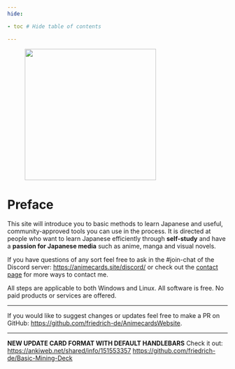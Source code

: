 ```yaml
---
hide:

- toc # Hide table of contents

---
```

<figure>
  <img src="/images/text_youkoso.png" width="300"/>
</figure>

# Preface

This site will introduce you to basic methods to learn Japanese and useful, community-approved tools you can use in the
process.
It is directed at people who want to learn Japanese efficiently through **self-study** and have a **passion for Japanese
media** such as anime, manga and visual novels.

If you have questions of any sort feel free to ask in the #join-chat of the Discord
server: <https://animecards.site/discord/> or check out the [contact page](support.md) for more ways to contact me.

All steps are applicable to both Windows and Linux. All software is free. No paid products or services are offered.

--- 

If you would like to suggest changes or updates feel free to make a PR on
GitHub: <https://github.com/friedrich-de/AnimecardsWebsite>.

--- 

**NEW UPDATE CARD FORMAT WITH DEFAULT HANDLEBARS**
Check it out:
https://ankiweb.net/shared/info/151553357
https://github.com/friedrich-de/Basic-Mining-Deck